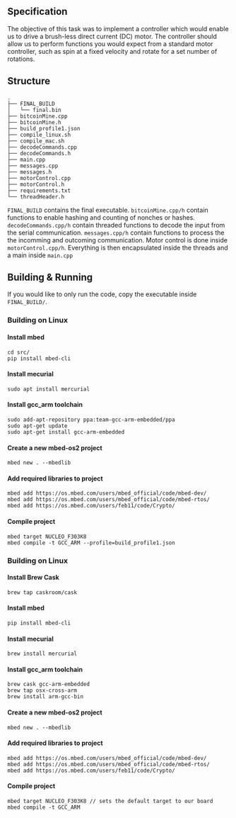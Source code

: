 ## Specification
The objective of this task was to implement a controller which would enable us to drive a brush-less direct current (DC) motor. The controller should allow us to perform functions you would expect from a standard motor controller, such as spin at a fixed velocity and rotate for a set number of rotations.

## Structure
```
.
├── FINAL_BUILD
│   └── final.bin
├── bitcoinMine.cpp
├── bitcoinMine.h
├── build_profile1.json
├── compile_linux.sh
├── compile_mac.sh
├── decodeCommands.cpp
├── decodeCommands.h
├── main.cpp
├── messages.cpp
├── messages.h
├── motorControl.cpp
├── motorControl.h
├── requirements.txt
└── threadHeader.h
```
`FINAL_BUILD` contains the final executable. `bitcoinMine.cpp/h` contain functions to enable hashing and counting of nonches or hashes. `decodeCommands.cpp/h` contain threaded functions to decode the input from the serial communication. `messages.cpp/h` contain functions to process the the incomming and outcoming communication. Motor control is done inside `motorControl.cpp/h`. Everything is then encapsulated inside the threads and a main inside `main.cpp`

## Building & Running

If you would like to only run the code, copy the executable inside `FINAL_BUILD/`.

### Building on Linux
#### Install mbed
```
cd src/
pip install mbed-cli
```
#### Install mecurial
```
sudo apt install mercurial
```
#### Install gcc_arm toolchain
```
sudo add-apt-repository ppa:team-gcc-arm-embedded/ppa
sudo apt-get update
sudo apt-get install gcc-arm-embedded
```
####  Create a new mbed-os2 project
```
mbed new . --mbedlib
```
#### Add required libraries to project
```
mbed add https://os.mbed.com/users/mbed_official/code/mbed-dev/
mbed add https://os.mbed.com/users/mbed_official/code/mbed-rtos/
mbed add https://os.mbed.com/users/feb11/code/Crypto/
```
#### Compile project
```
mbed target NUCLEO_F303K8
mbed compile -t GCC_ARM --profile=build_profile1.json
```

### Building on Linux
#### Install Brew Cask
```
brew tap caskroom/cask
```
#### Install mbed
```
pip install mbed-cli
```
#### Install mecurial
```
brew install mercurial
```
#### Install gcc_arm toolchain
```
brew cask gcc-arm-embedded
brew tap osx-cross-arm
brew install arm-gcc-bin
```
#### Create a new mbed-os2 project
```
mbed new . --mbedlib
```
#### Add required libraries to project
```
mbed add https://os.mbed.com/users/mbed_official/code/mbed-dev/
mbed add https://os.mbed.com/users/mbed_official/code/mbed-rtos/
mbed add https://os.mbed.com/users/feb11/code/Crypto/
```
#### Compile project
```
mbed target NUCLEO_F303K8 // sets the default target to our board
mbed compile -t GCC_ARM
```
